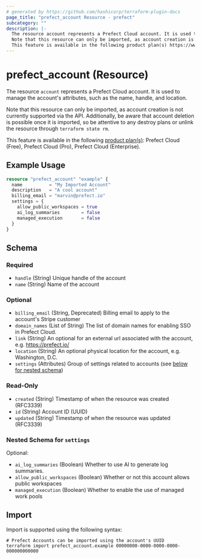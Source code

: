 ```yaml
---
# generated by https://github.com/hashicorp/terraform-plugin-docs
page_title: "prefect_account Resource - prefect"
subcategory: ""
description: |-
  The resource account represents a Prefect Cloud account. It is used to manage the account's attributes, such as the name, handle, and location.
  Note that this resource can only be imported, as account creation is not currently supported via the API. Additionally, be aware that account deletion is possible once it is imported, so be attentive to any destroy plans or unlink the resource through terraform state rm.
  This feature is available in the following product plan(s) https://www.prefect.io/pricing: Prefect Cloud (Free), Prefect Cloud (Pro), Prefect Cloud (Enterprise).
---
```


# prefect_account (Resource)

The resource `account` represents a Prefect Cloud account. It is used to manage the account's attributes, such as the name, handle, and location.

Note that this resource can only be imported, as account creation is not currently supported via the API. Additionally, be aware that account deletion is possible once it is imported, so be attentive to any destroy plans or unlink the resource through `terraform state rm`.

This feature is available in the following [product plan(s)](https://www.prefect.io/pricing): Prefect Cloud (Free), Prefect Cloud (Pro), Prefect Cloud (Enterprise).

## Example Usage

```terraform
resource "prefect_account" "example" {
  name          = "My Imported Account"
  description   = "A cool account"
  billing_email = "marvin@prefect.io"
  settings = {
    allow_public_workspaces = true
    ai_log_summaries        = false
    managed_execution       = false
  }
}
```

<!-- schema generated by tfplugindocs -->
## Schema

### Required

- `handle` (String) Unique handle of the account
- `name` (String) Name of the account

### Optional

- `billing_email` (String, Deprecated) Billing email to apply to the account's Stripe customer
- `domain_names` (List of String) The list of domain names for enabling SSO in Prefect Cloud.
- `link` (String) An optional for an external url associated with the account, e.g. https://prefect.io/
- `location` (String) An optional physical location for the account, e.g. Washington, D.C.
- `settings` (Attributes) Group of settings related to accounts (see [below for nested schema](#nestedatt--settings))

### Read-Only

- `created` (String) Timestamp of when the resource was created (RFC3339)
- `id` (String) Account ID (UUID)
- `updated` (String) Timestamp of when the resource was updated (RFC3339)

<a id="nestedatt--settings"></a>
### Nested Schema for `settings`

Optional:

- `ai_log_summaries` (Boolean) Whether to use AI to generate log summaries.
- `allow_public_workspaces` (Boolean) Whether or not this account allows public workspaces
- `managed_execution` (Boolean) Whether to enable the use of managed work pools

## Import

Import is supported using the following syntax:

```shell
# Prefect Accounts can be imported using the account's UUID
terraform import prefect_account.example 00000000-0000-0000-0000-000000000000
```
